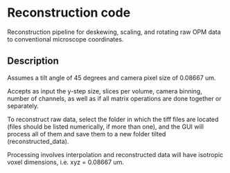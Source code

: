 # Reconstruction code
Reconstruction pipeline for deskewing, scaling, and rotating raw OPM data to conventional microscope coordinates.

## Description
Assumes a tilt angle of 45 degrees and camera pixel size of 0.08667 um.

Accepts as input the y-step size, slices per volume, camera binning, number of channels, as well as if all matrix operations are done together or separately.

To reconstruct raw data, select the folder in which the tiff files are located (files should be listed numerically, if more than one), and the GUI will process all of them and save them to a new folder tilted (reconstructed_data).

Processing involves interpolation and reconstructed data will have isotropic voxel dimensions, i.e. xyz = 0.08667 um.
